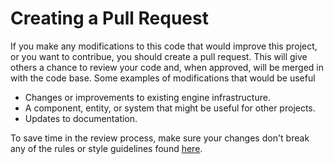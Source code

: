 # Creating a Pull Request

If you make any modifications to this code that would improve this project, or you want to contribue, you should create a pull request. This will give others a chance to review your code and, when approved, will be merged in with the code base. Some examples of modifications that would be useful

- Changes or improvements to existing engine infrastructure.
- A component, entity, or system that might be useful for other projects.
- Updates to documentation.

To save time in the review process, make sure your changes don't break any of the rules or style guidelines found [here](/docs/guidelines/style.md). 